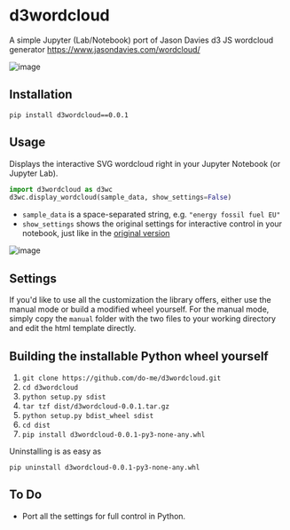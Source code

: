 # d3wordcloud
A simple Jupyter (Lab/Notebook) port of Jason Davies d3 JS wordcloud generator https://www.jasondavies.com/wordcloud/

![image](https://user-images.githubusercontent.com/47481567/191727287-f7ff45ea-2ded-4dcd-a8fb-435bc2183d42.png)

## Installation 
`pip install d3wordcloud==0.0.1` 

## Usage 
Displays the interactive SVG wordcloud right in your Jupyter Notebook (or Jupyter Lab).

```python
import d3wordcloud as d3wc
d3wc.display_wordcloud(sample_data, show_settings=False)
```
- `sample_data` is a space-separated string, e.g. `"energy fossil fuel EU"`
- `show_settings` shows the original settings for interactive control in your notebook, just like in the [original version](https://www.jasondavies.com/wordcloud/)

![image](https://user-images.githubusercontent.com/47481567/191727836-05fbe1bd-d4b0-425f-9856-42b3addd4ab2.png)

## Settings
If you'd like to use all the customization the library offers, either use the manual mode or build a modified wheel yourself. 
For the manual mode, simply copy the `manual` folder with the two files to your working directory and edit the html template directly.

## Building the installable Python wheel yourself
1. `git clone https://github.com/do-me/d3wordcloud.git`
2. `cd d3wordcloud`
3. `python setup.py sdist`
4. `tar tzf dist/d3wordcloud-0.0.1.tar.gz`
5. `python setup.py bdist_wheel sdist`
6. `cd dist`
7. `pip install d3wordcloud-0.0.1-py3-none-any.whl`

Uninstalling is as easy as 

`pip uninstall d3wordcloud-0.0.1-py3-none-any.whl`

## To Do
- Port all the settings for full control in Python. 
